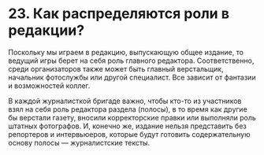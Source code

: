 # 23. Как распределяются роли в редакции?

Поскольку мы играем в редакцию, выпускающую общее издание, то ведущий игры берет на себя роль главного редактора. Соответственно, среди организаторов также может быть главный верстальщик, начальник фотослужбы или другой специалист. Все зависит от фантазии и возможностей коллег.

В каждой журналисткой бригаде важно, чтобы кто-то из участников взял на себя роль редактора раздела (полосы), в то время как другие бы верстали газету, вносили корректорские правки или выполняли роль штатных фотографов. И, конечно же, издание нельзя представить без репортеров и интервьюеров, которые будут готовить содержательную основу полосы — журналистские тексты.
